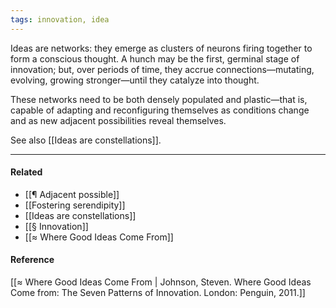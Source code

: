 ```yaml
---
tags: innovation, idea
---
```


Ideas are networks: they emerge as clusters of neurons firing together to form a
conscious thought. A hunch may be the first, germinal stage of innovation; but,
over periods of time, they accrue connections—mutating, evolving, growing
stronger—until they catalyze into thought.

These networks need to be both densely populated and plastic—that is, capable of
adapting and reconfiguring themselves as conditions change and as new adjacent
possibilities reveal themselves.

See also [[Ideas are constellations]].

---

#### Related

- [[¶ Adjacent possible]]
- [[Fostering serendipity]]
- [[Ideas are constellations]]
- [[§ Innovation]]
- [[≈ Where Good Ideas Come From]]

#### Reference

[[≈ Where Good Ideas Come From | Johnson, Steven. Where Good Ideas Come from: The Seven Patterns of Innovation. London: Penguin, 2011.]]
